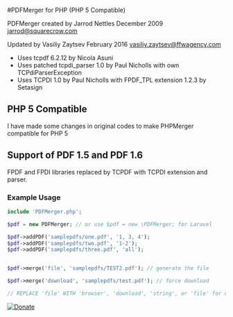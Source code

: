 #PDFMerger for PHP (PHP 5 Compatible)

PDFMerger created by Jarrod Nettles December 2009 jarrod@squarecrow.com

Updated by Vasiliy Zaytsev February 2016 vasiliy.zaytsev@ffwagency.com

- Uses tcpdf 6.2.12 by Nicola Asuni
- Uses patched tcpdi_parser 1.0 by Paul Nicholls with own TCPdiParserException
- Uses TCPDI 1.0 by Paul Nicholls with FPDF_TPL extension 1.2.3 by Setasign

## PHP 5 Compatible

I have made some changes in original codes to make PHPMerger compatible for PHP 5

## Support of PDF 1.5 and PDF 1.6

FPDF and FPDI libraries replaced by TCPDF with TCPDI extension and parser.

### Example Usage
```php
include 'PDFMerger.php';

$pdf = new PDFMerger; // or use $pdf = new \PDFMerger; for Laravel

$pdf->addPDF('samplepdfs/one.pdf', '1, 3, 4');
$pdf->addPDF('samplepdfs/two.pdf', '1-2');
$pdf->addPDF('samplepdfs/three.pdf', 'all');


$pdf->merge('file', 'samplepdfs/TEST2.pdf'); // generate the file

$pdf->merge('download', 'samplepdfs/test.pdf'); // force download

// REPLACE 'file' WITH 'browser', 'download', 'string', or 'file' for output options
```

[![Donate](https://img.shields.io/badge/Donate-PayPal-green.svg)](https://www.paypal.com/cgi-bin/webscr?cmd=_s-xclick&hosted_button_id=ZER25EBAD9P6E)
